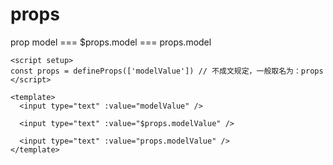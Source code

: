 # props

prop model === $props.model === props.model

```vue
<script setup>
const props = defineProps(['modelValue']) // 不成文规定，一般取名为：props
</script>

<template>
  <input type="text" :value="modelValue" />

  <input type="text" :value="$props.modelValue" />

  <input type="text" :value="props.modelValue" />
</template>
```